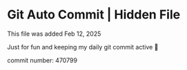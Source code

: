# Git Auto Commit | Hidden File

This file was added Feb 12, 2025

Just for fun and keeping my daily git commit active 🤪

commit number: 470799
